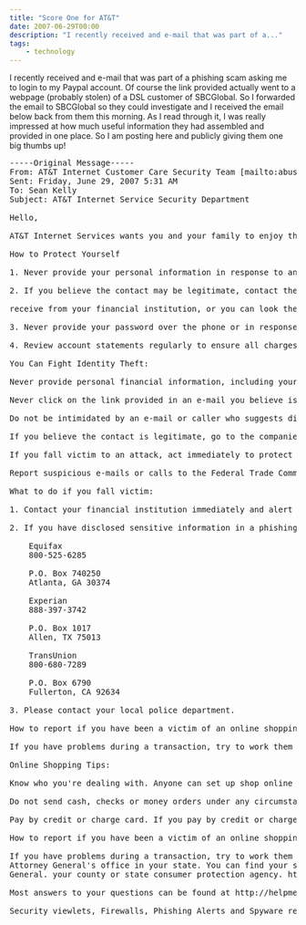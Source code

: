 ```yaml
---
title: "Score One for AT&T"
date: 2007-06-29T00:00
description: "I recently received and e-mail that was part of a..."
tags: 
    - technology
---
```


I recently received and e-mail that was part of a phishing scam asking me to login to my Paypal account. Of course the link provided actually went to a webpage (probably stolen) of a DSL customer of SBCGlobal. So I forwarded the email to SBCGlobal so they could investigate and I received the email below back from them this morning. As I read through it, I was really impressed at how much useful information they had assembled and provided in one place. So I am posting here and publicly giving them one big thumbs up!

<pre>
-----Original Message-----
From: AT&T Internet Customer Care Security Team [mailto:abuse@sbcglobal.net]
Sent: Friday, June 29, 2007 5:31 AM
To: Sean Kelly
Subject: AT&T Internet Service Security Department

Hello,

AT&T Internet Services wants you and your family to enjoy the time you spend online. Unfortunately, these scams occur every day and the forgers may choose a variety of different businesses to impersonate. Fake emails have been discovered from banks, mortgage companies and even Internet service providers. Ultimately, you are in the best position to safeguard your personal information from these types of attacks.

How to Protect Yourself

1. Never provide your personal information in response to an unsolicited request, whether it is over the phone or over the Internet. E-mails and Internet pages created by phishers may look exactly like the real thing. They may even have a fake padlock icon that ordinarily is used to denote a secure site. If you did not initiate the communication, you should not provide any information.

2. If you believe the contact may be legitimate, contact the financial institution yourself. You can find phone numbers and Web sites on the monthly statements you

receive from your financial institution, or you can look the company up in a phone book or on the Internet. The key is that you should be the one to initiate the contact, using contact information that you have verified yourself.

3. Never provide your password over the phone or in response to an unsolicited Internet request. A financial institution would never ask you to verify your account information online. Thieves armed with this information and your account number can help themselves to your savings.

4. Review account statements regularly to ensure all charges are correct. If your account statement is late in arriving, call your financial institution to find out why. If your financial institution offers electronic account access, periodically review activity online to catch suspicious activity.

You Can Fight Identity Theft:

Never provide personal financial information, including your Social Security number, account numbers or passwords, over the phone or the Internet if you did not initiate the contact.

Never click on the link provided in an e-mail you believe is fraudulent. It may contain a virus that can contaminate your computer.

Do not be intimidated by an e-mail or caller who suggests dire consequences if you do not immediately provide or verify financial information.

If you believe the contact is legitimate, go to the companies Web site by typing in the site address directly or using a page you have previously book marked, instead of a link provided in the e-mail.

If you fall victim to an attack, act immediately to protect yourself. Alert your financial institution. Place fraud alerts on your credit files. Monitor your credit files and account statements closely.

Report suspicious e-mails or calls to the Federal Trade Commission through the Internet at http://www.ftc.gov/bcp/edu/microsites/idtheft/, or by calling 1-877-IDTHEFT.

What to do if you fall victim:

1. Contact your financial institution immediately and alert it to the situation.

2. If you have disclosed sensitive information in a phishing attack, you should also contact one of the three major credit bureaus and discuss whether you need to place a fraud alert on your file, which will help prevent thieves from opening a new account in your name. Here is the contact information for each bureau's fraud division:

    Equifax
    800-525-6285
    
    P.O. Box 740250
    Atlanta, GA 30374
    
    Experian
    888-397-3742
    
    P.O. Box 1017
    Allen, TX 75013
    
    TransUnion
    800-680-7289
    
    P.O. Box 6790
    Fullerton, CA 92634

3. Please contact your local police department.

How to report if you have been a victim of an online shopping fraud:

If you have problems during a transaction, try to work them out directly with the seller, buyer or site operator. If that doesn't work, file a complaint with the Attorney General's office in your state. You can find your state Attorney General's contact information on the website of the National Association of Attorneys General. www.naag.org

Online Shopping Tips:

Know who you're dealing with. Anyone can set up shop online under almost any name. Confirm the online sellers physical address and phone number in case you have questions or problems. If you get an email or pop-up message while you're browsing that asks for financial information, don't reply or click on the link in the message. Legitimate companies don't ask for this information via email.

Do not send cash, checks or money orders under any circumstances:

Pay by credit or charge card. If you pay by credit or charge card online, your transaction will be protected by the Fair Credit Billing Act. Under this law, you have the right to dispute charges under certain circumstances and temporarily withhold payment while the creditor is investigating them. In the event of unauthorized use of your credit or charge card, you generally would be held liable only for the first $50 in charges. Some companies offer an online shopping guarantee that ensures you will not be held responsible for any unauthorized charges made online, and some cards may provide additional warranty, return, and/or purchase protection benefits.

How to report if you have been a victim of an online shopping fraud:

If you have problems during a transaction, try to work them out directly with the seller, buyer or site operator. If that doesn't work, file a complaint with the
Attorney General's office in your state. You can find your state Attorney General's contact information on the website of the National Association of Attorneys
General. your county or state consumer protection agency. http://www.naag.org/

Most answers to your questions can be found at http://helpme.att.net/.

Security viewlets, Firewalls, Phishing Alerts and Spyware removal tools are some ways AT&T Internet Services is making your Internet safer.
</pre>

